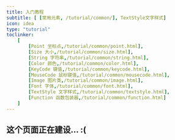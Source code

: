 ```yaml
---
title: 入门教程
subtitle: [ [常用元素, /tutorial/common/], TextStyle文字样式]
icon: idea
type: "tutorial"
toclinker: 
    [
        [Point 坐标点,/tutorial/common/point.html],
        [Size 大小,/tutorial/common/size.html],
        [String 字符串,/tutorial/common/string.html],
        [Color 颜色,/tutorial/common/color.html],
        [KeyCode 键值,/tutorial/common/keycode.html],
        [MouseCode 鼠标键值,/tutorial/common/mousecode.html],
        [Image 图片类,/tutorial/common/image.html],
        [Font 字体,/tutorial/common/font.html],
        [TextStyle 文字样式,/tutorial/common/textstyle.html],
        [Function 函数包装器,/tutorial/common/function.html]
    ]
---
```


## 这个页面正在建设... :(

